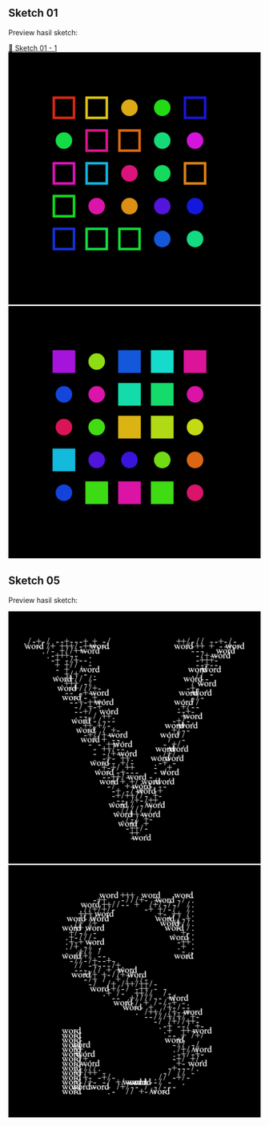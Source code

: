 ## Sketch 01

Preview hasil sketch:

[🎥 Sketch 01 - 1](sketches/output/01/2025.09.10-00.41.35.mp4)
![Sketch 05 - 2](sketches/output/01/2025.09.09-21.06.59.png)
![Sketch 05 - 3](sketches/output/01/2025.09.09-21.07.51.png)


## Sketch 05

Preview hasil sketch:

![Sketch 05 - 1](sketches/output/05/2025.09.12-11.52.56.png)
![Sketch 05 - 3](sketches/output/05/2025.09.12-11.52.50.png)
